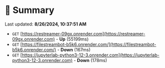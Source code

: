 # 📖 Summary
Last updated: **8/26/2024, 10:37:51 AM**

- `GET` [https://restreamer-09gx.onrender.com](https://restreamer-09gx.onrender.com) - **Up** (55199ms)
- `GET` [https://filestreambot-b5k6.onrender.com/](https://filestreambot-b5k6.onrender.com/) - **Down** (167ms)
- `GET` [https://jupyterlab-python3-12-3.onrender.com](https://jupyterlab-python3-12-3.onrender.com) - **Down** (178ms)
